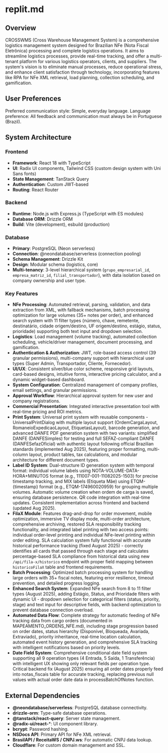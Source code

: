 # replit.md

## Overview

CROSSWMS (Cross Warehouse Management System) is a comprehensive logistics management system designed for Brazilian NFe (Nota Fiscal Eletrônica) processing and complete logistics operations. It aims to streamline logistics processes, provide real-time tracking, and offer a multi-tenant platform for various logistics operators, clients, and suppliers. The system's vision is to eliminate manual processes, reduce operational stress, and enhance client satisfaction through technology, incorporating features like RPA for NFe XML retrieval, load planning, collection scheduling, and gamification.

## User Preferences

Preferred communication style: Simple, everyday language.
Language preference: All feedback and communication must always be in Portuguese (Brazil).

## System Architecture

### Frontend
- **Framework**: React 18 with TypeScript
- **UI**: Radix UI components, Tailwind CSS (custom design system with Uni Sans fonts)
- **State Management**: TanStack Query
- **Authentication**: Custom JWT-based
- **Routing**: React Router

### Backend
- **Runtime**: Node.js with Express.js (TypeScript with ES modules)
- **Database ORM**: Drizzle ORM
- **Build**: Vite (development), esbuild (production)

### Database
- **Primary**: PostgreSQL (Neon serverless)
- **Connection**: @neondatabase/serverless (connection pooling)
- **Schema Management**: Drizzle Kit
- **Design**: Modular schema (logistics, core)
- **Multi-tenancy**: 3-level hierarchical system (`grupo_empresarial_id`, `empresa_matriz_id`, `filial_transportador`), with data isolation based on company ownership and user type.

### Key Features
- **NFe Processing**: Automated retrieval, parsing, validation, and data extraction from XML, with fallback mechanisms, batch processing optimization for large volumes (35+ notes per order), and enhanced search system with 11 filter types (número, chave, remetente, destinatário, cidade origem/destino, UF origem/destino, estágio, status, prioridade) supporting both text input and dropdown selection.
- **Logistics**: Load management (volume tracking), automated collection scheduling, vehicle/driver management, document processing, and gamification.
- **Authentication & Authorization**: JWT, role-based access control (39 granular permissions), multi-company support with hierarchical user types (Super Admin, Transportador, Cliente, Fornecedor).
- **UI/UX**: Consistent silver/blue color scheme, responsive grid layouts, card-based designs, intuitive forms, interactive pricing calculator, and a dynamic widget-based dashboard.
- **System Configuration**: Centralized management of company profiles, email settings, and granular permissions.
- **Approval Workflow**: Hierarchical approval system for new user and company registrations.
- **Commercial Presentation**: Integrated interactive presentation tool with real-time pricing and ROI metrics.
- **Print System**: Universal print system with reusable components - UniversalPrintDialog with multiple layout support (OrdemCargaLayout, RomaneioExpedicaoLayout, EtiquetasLayout), barcode generation, and advanced DANFE PDF generation system with two variants: simplified DANFE (DANFESimples) for testing and full SEFAZ-compliant DANFE (DANFESefazOficial) with authentic layout following official Brazilian standards (implemented Aug 2025), featuring proper formatting, multi-column layout, product tables, tax calculations, and modular architecture for different document types.
- **Label ID System**: Dual-structure ID generation system with temporal format: individual volume labels using NOTA-VOLUME-DATA-HORA+MINUTOS format (e.g., 111007-001-11082025-1503) for precise timestamp tracking, and MIX labels (Etiqueta Mãe) using ETQM-{timestamp} format (e.g., ETQM-174960020959) for grouping multiple volumes. Automatic volume creation when ordem de carga is saved, ensuring database persistence. QR code integration with real-time updates. Consistent implementation across frontend and backend (updated Aug 2025).
- **FilaX Module**: Features drag-and-drop for order movement, mobile optimization, immersive TV display mode, multi-order architecture, comprehensive archiving, restored SLA responsibility tracking functionality, and integrated label printing with two access points: individual order-level printing and individual NFe-level printing within order editing. SLA calculation system fully functional with accurate historical performance tracking (fixed August 2025) - correctly identifies all cards that passed through each stage and calculates percentage-based SLA compliance from historical data using new `/api/fila-x/historico` endpoint with proper field mapping between `historicoFilaX` table and frontend requirements.
- **Batch Processing**: Optimized batch processing system for handling large orders with 35+ fiscal notes, featuring error resilience, timeout prevention, and detailed progress logging.
- **Enhanced Search System**: Expanded NFe search from 8 to 11 filter types (August 2025), adding Estágio, Status, and Prioridade filters with dynamic UI - dropdown selection for categorical filters (status, priority, stage) and text input for descriptive fields, with backend optimization to prevent database connection overload.
- **Automated Data Flow**: Complete strategy for automatic feeding of NFe tracking data from cargo orders (documented in MAPEAMENTO_ORDENS_NFE.md), including stage progression based on order dates, status hierarchy (Disponível, Bloqueada, Avariada, Extraviado), priority inheritance, real-time location calculation, automated event history generation, and comprehensive SLA tracking with intelligent notifications based on priority levels.
- **Date Field System**: Comprehensive conditional date field system supporting all 9 operation types (4 Entrada, 5 Saída, 1 Transferência) with intelligent UX showing only relevant fields per operation type. Critical backend fix (August 2025) ensuring all order dates properly feed into notas_fiscais table for accurate tracking, replacing previous null values with actual order date data in processBatchOfNotes function.

## External Dependencies

- **@neondatabase/serverless**: PostgreSQL database connectivity.
- **drizzle-orm**: Type-safe database operations.
- **@tanstack/react-query**: Server state management.
- **@radix-ui/react-***: UI component library.
- **bcrypt**: Password hashing.
- **NSDocs API**: Primary API for NFe XML retrieval.
- **BrasilAPI / ReceitaWS / CNPJ.ws**: For automatic CNPJ data lookup.
- **Cloudflare**: For custom domain management and SSL.